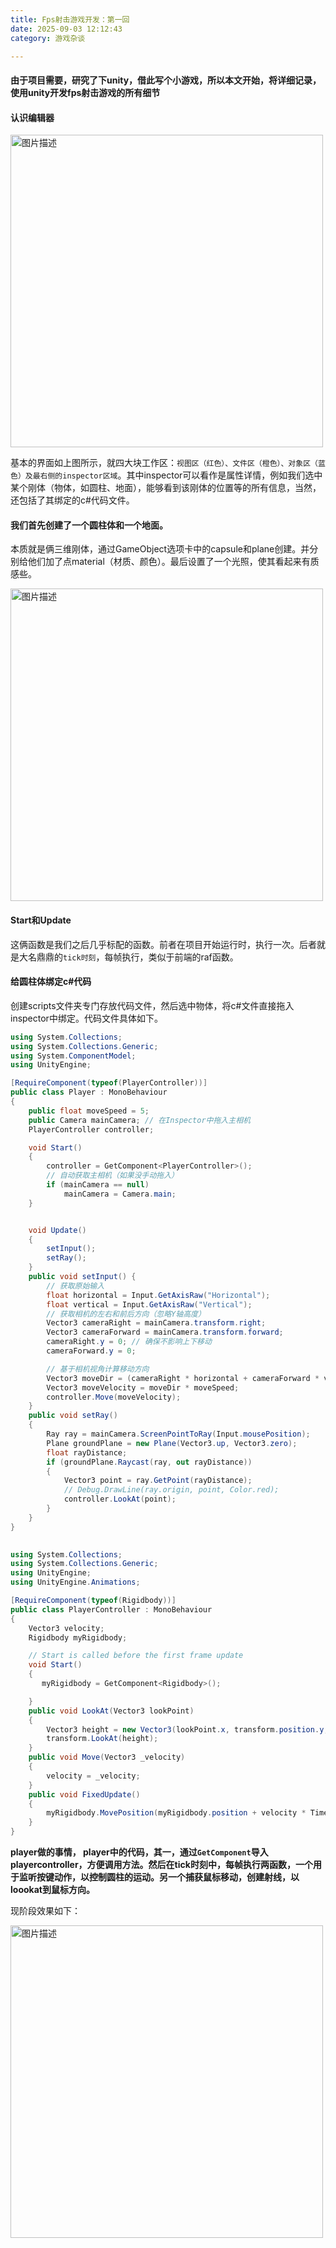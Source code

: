 ```yaml
---
title: Fps射击游戏开发：第一回
date: 2025-09-03 12:12:43
category: 游戏杂谈

---
```



#### 由于项目需要，研究了下unity，借此写个小游戏，所以本文开始，将详细记录，使用unity开发fps射击游戏的所有细节

#### 认识编辑器

<img src="/img/unity1_1.png" alt="图片描述" width="500">

基本的界面如上图所示，就四大块工作区：`视图区（红色）、文件区（橙色）、对象区（蓝色）及最右侧的inspector区域`。其中inspector可以看作是属性详情，例如我们选中某个刚体（物体，如圆柱、地面），能够看到该刚体的位置等的所有信息，当然，还包括了其绑定的c#代码文件。


#### 我们首先创建了一个圆柱体和一个地面。
本质就是俩三维刚体，通过GameObject选项卡中的capsule和plane创建。并分别给他们加了点material（材质、颜色）。最后设置了一个光照，使其看起来有质感些。

<img src="/img/unity1_2.png" alt="图片描述" width="500">

#### Start和Update
这俩函数是我们之后几乎标配的函数。前者在项目开始运行时，执行一次。后者就是大名鼎鼎的`tick时刻`，每帧执行，类似于前端的raf函数。

#### 给圆柱体绑定c#代码
创建scripts文件夹专门存放代码文件，然后选中物体，将c#文件直接拖入inspector中绑定。代码文件具体如下。

```c#
using System.Collections;
using System.Collections.Generic;
using System.ComponentModel;
using UnityEngine;

[RequireComponent(typeof(PlayerController))]
public class Player : MonoBehaviour
{
    public float moveSpeed = 5;
    public Camera mainCamera; // 在Inspector中拖入主相机
    PlayerController controller;

    void Start()
    {
        controller = GetComponent<PlayerController>();
        // 自动获取主相机（如果没手动拖入）
        if (mainCamera == null)
            mainCamera = Camera.main;
    }


    void Update()
    {
        setInput();
        setRay();
    }
    public void setInput() {
        // 获取原始输入
        float horizontal = Input.GetAxisRaw("Horizontal");
        float vertical = Input.GetAxisRaw("Vertical");
        // 获取相机的左右和前后方向（忽略Y轴高度）
        Vector3 cameraRight = mainCamera.transform.right;
        Vector3 cameraForward = mainCamera.transform.forward;
        cameraRight.y = 0; // 确保不影响上下移动
        cameraForward.y = 0;

        // 基于相机视角计算移动方向
        Vector3 moveDir = (cameraRight * horizontal + cameraForward * vertical).normalized;
        Vector3 moveVelocity = moveDir * moveSpeed;
        controller.Move(moveVelocity);
    }
    public void setRay()
    {
        Ray ray = mainCamera.ScreenPointToRay(Input.mousePosition);
        Plane groundPlane = new Plane(Vector3.up, Vector3.zero);
        float rayDistance;
        if (groundPlane.Raycast(ray, out rayDistance))
        {
            Vector3 point = ray.GetPoint(rayDistance);
            // Debug.DrawLine(ray.origin, point, Color.red);
            controller.LookAt(point);
        }
    }
}
    
```


```c#
using System.Collections;
using System.Collections.Generic;
using UnityEngine;
using UnityEngine.Animations;

[RequireComponent(typeof(Rigidbody))]
public class PlayerController : MonoBehaviour
{
    Vector3 velocity;
    Rigidbody myRigidbody;

    // Start is called before the first frame update
    void Start()
    {
       myRigidbody = GetComponent<Rigidbody>();

    }
    public void LookAt(Vector3 lookPoint)
    {
        Vector3 height = new Vector3(lookPoint.x, transform.position.y, lookPoint.z);
        transform.LookAt(height);
    }
    public void Move(Vector3 _velocity)
    {
        velocity = _velocity;
    }
    public void FixedUpdate()
    {
        myRigidbody.MovePosition(myRigidbody.position + velocity * Time.fixedDeltaTime);
    }
}


```


**player做的事情， player中的代码，其一，通过`GetComponent`导入playercontroller，方便调用方法。然后在tick时刻中，每帧执行两函数，一个用于监听按键动作，以控制圆柱的运动。另一个捕获鼠标移动，创建射线，以loookat到鼠标方向。**

现阶段效果如下：

<img src="/img/unity1_3.gif" alt="图片描述" width="500">





<!-- 
#### unity的生命周期

`transform`： 集“位置、旋转、缩放” 这三个基本属性为一体的存在，通过它能获取到当前刚体的这几个属性。
`Rigidbody`：刚体类型。Unity 物理系统的核心模块之一，专门用于处理游戏对象的物理行为（如重力、碰撞、运动受力等），开发者无需手动编写其底层逻辑，直接调用即可。 -->